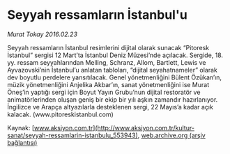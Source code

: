# Seyyah ressamların İstanbul'u

*Murat Tokay 2016.02.23*

<div class="pNewsDetailMainContent ctx_content" itemprop="articleBody">
 <p>
  Seyyah ressamların İstanbul resimlerini dijital olarak sunacak “Pitoresk İstanbul” sergisi 12 Mart’ta İstanbul Deniz Müzesi’nde açılacak. Sergide, 18. yy. ressam seyyahlarından Melling, Schranz, Allom, Bartlett, Lewis ve Ayvazovski’nin İstanbul’u anlatan tabloları, “dijital seyahatnameler” olarak dev boyutlu perdelere yansıtılacak. Genel yönetmenliğini Bülent Özükan’ın, müzik yönetmenliğini Anjelika Akbar’ın, sanat yönetmenliğini ise Murat Öneş’in yaptığı sergi için Boyut Yayın Grubu’nun dijital restoratör ve animatörlerinden oluşan geniş bir ekip bir yılı aşkın zamandır hazırlanıyor. İngilizce ve Arapça altyazılarla desteklenen sergi, 22 Mayıs’a kadar açık kalacak. (www.pitoreskistanbul.com)
 </p>
</div>


Kaynak: [www.aksiyon.com.tr](http://www.aksiyon.com.tr/kultur-sanat/seyyah-ressamlarin-istanbulu_553943), [web.archive.org (arşiv bağlantısı)](http://web.archive.org/web/20160224084236/http://www.aksiyon.com.tr/kultur-sanat/seyyah-ressamlarin-istanbulu_553943)
